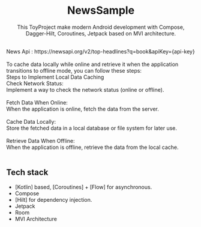<h1 align="center">NewsSample</h1>

<p align="center">  
 This ToyProject make modern Android development with Compose, Dagger-Hilt, Coroutines, Jetpack based on MVI architecture.
</br>
</br>
</p>
News Api : https://newsapi.org/v2/top-headlines?q=book&apiKey={api-key}
</br></br>
To cache data locally while online and retrieve it when the application transitions to offline mode, you can follow these steps:
</br>
Steps to Implement Local Data Caching
</br>
Check Network Status:
</br>
Implement a way to check the network status (online or offline).
</br></br>
Fetch Data When Online:
</br>
When the application is online, fetch the data from the server.
</br></br>
Cache Data Locally:
</br>
Store the fetched data in a local database or file system for later use.
</br></br>
Retrieve Data When Offline:
</br>
When the application is offline, retrieve the data from the local cache.
</br>
</br>

## Tech stack
- [Kotlin] based, [Coroutines] + [Flow]  for asynchronous.
- Compose
- [Hilt] for dependency injection.
- Jetpack
- Room
- MVI Architecture

